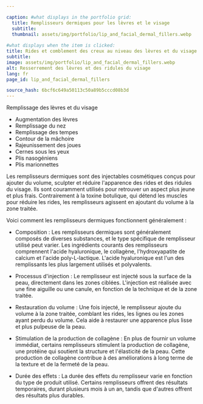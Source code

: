 ```yaml
---

caption: #what displays in the portfolio grid:
  title: Remplisseurs dermiques pour les lèvres et le visage
  subtitle: 
  thumbnail: assets/img/portfolio/lip_and_facial_dermal_fillers.webp
  
#what displays when the item is clicked:
title: Rides et comblement des creux au niveau des lèvres et du visage
subtitle: 
image: assets/img/portfolio/lip_and_facial_dermal_fillers.webp
alt: Resserrement des lèvres et des ridules du visage
lang: fr
page_id: lip_and_facial_dermal_fillers

source_hash: 6bcf6c649a50113c50a89b5cccd08b3d
---
```

Remplissage des lèvres et du visage 

- Augmentation des lèvres
- Remplissage du nez 
- Remplissage des tempes 
- Contour de la mâchoire 
- Rajeunissement des joues 
- Cernes sous les yeux 
- Plis nasogéniens 
- Plis marionnettes 

Les remplisseurs dermiques sont des injectables cosmétiques conçus pour ajouter du volume, sculpter et réduire l'apparence des rides et des ridules du visage. Ils sont couramment utilisés pour retrouver un aspect plus jeune et plus frais. Contrairement à la toxine botulique, qui détend les muscles pour réduire les rides, les remplisseurs agissent en ajoutant du volume à la zone traitée.

Voici comment les remplisseurs dermiques fonctionnent généralement :
- Composition :
Les remplisseurs dermiques sont généralement composés de diverses substances, et le type spécifique de remplisseur utilisé peut varier. Les ingrédients courants des remplisseurs comprennent l'acide hyaluronique, le collagène, l'hydroxyapatite de calcium et l'acide poly-L-lactique. L'acide hyaluronique est l'un des remplissants les plus largement utilisés et polyvalents.

- Processus d'injection :
Le remplisseur est injecté sous la surface de la peau, directement dans les zones ciblées. L'injection est réalisée avec une fine aiguille ou une canule, en fonction de la technique et de la zone traitée.

- Restauration du volume :
Une fois injecté, le remplisseur ajoute du volume à la zone traitée, comblant les rides, les lignes ou les zones ayant perdu du volume. Cela aide à restaurer une apparence plus lisse et plus pulpeuse de la peau.

- Stimulation de la production de collagène :
En plus de fournir un volume immédiat, certains remplisseurs stimulent la production de collagène, une protéine qui soutient la structure et l'élasticité de la peau. Cette production de collagène contribue à des améliorations à long terme de la texture et de la fermeté de la peau.

- Durée des effets :
La durée des effets du remplisseur varie en fonction du type de produit utilisé. Certains remplisseurs offrent des résultats temporaires, durant plusieurs mois à un an, tandis que d'autres offrent des résultats plus durables.